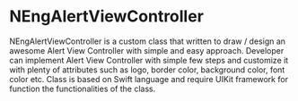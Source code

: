 # NEngAlertViewController
NEngAlertViewController is a custom class that written to  draw / design an awesome Alert View Controller with simple and easy approach. Developer can implement Alert View Controller with simple few steps and customize it with plenty of attributes such as logo, border color, background color, font color etc. Class is based on Swift language and require UIKit framework for function the functionalities of the class.

